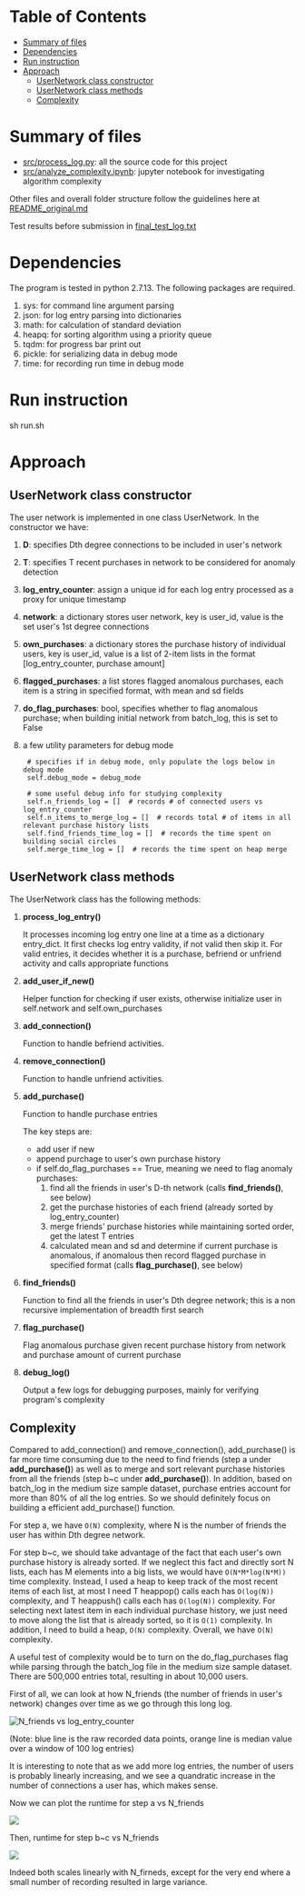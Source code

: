 Table of Contents
=================

  * [Summary of files](#summary-of-files)
  * [Dependencies](#dependencies)
  * [Run instruction](#run-instruction)
  * [Approach](#approach)
    * [UserNetwork class constructor](#usernetwork-class-constructor)
    * [UserNetwork class methods](#usernetwork-class-methods)
    * [Complexity](#complexity)

# Summary of files
* [src/process_log.py](src/process_log.py): all the source code for this project
* [src/analyze_complexity.ipynb](src/analyze_complexity.ipynb): jupyter notebook for investigating algorithm complexity

Other files and overall folder structure follow the guidelines here at [README_original.md](README_original.md)

Test results before submission in [final_test_log.txt](final_test_log.txt)


# Dependencies
The program is tested in python 2.7.13. The following packages are required.

1. sys: for command line argument parsing 
2. json: for log entry parsing into dictionaries
3. math: for calculation of standard deviation
4. heapq: for sorting algorithm using a priority queue
5. tqdm: for progress bar print out
6. pickle: for serializing data in debug mode
7. time: for recording run time in debug mode

# Run instruction
sh run.sh


# Approach

## UserNetwork class constructor

The user network is implemented in one class UserNetwork. In the constructor we have:

1. **D**: specifies Dth degree connections to be included in user's network
2. **T**: specifies T recent purchases in network to be considered for anomaly detection
3. **log_entry_counter**: assign a unique id for each log entry processed as a proxy for unique timestamp
4. **network**: a dictionary stores user network, key is user_id, value is the set user's 1st degree connections
5. **own_purchases**: a dictionary stores the purchase history of individual users, key is user_id, value is a list of 2-item lists in the format \[log_entry_counter, purchase amount]
6. **flagged_purchases**: a list stores flagged anomalous purchases, each item is a string in specified format, with mean and sd fields
7. **do_flag_purchases**: bool, specifies whether to flag anomalous purchase; when building initial network from batch_log, this is set to False
8. a few utility parameters for debug mode

        # specifies if in debug mode, only populate the logs below in debug mode
        self.debug_mode = debug_mode

        # some useful debug info for studying complexity
        self.n_friends_log = []  # records # of connected users vs log_entry_counter
        self.n_items_to_merge_log = []  # records total # of items in all relevant purchase history lists
        self.find_friends_time_log = []  # records the time spent on building social circles
        self.merge_time_log = []  # records the time spent on heap merge

## UserNetwork class methods
The UserNetwork class has the following methods:

1. **process_log_entry()**

    It processes incoming log entry one line at a time as a dictionary entry_dict. It first checks log entry validity, if not valid then skip it. 
    For valid entries, it decides whether it is a purchase, befriend or unfriend activity and calls appropriate functions

2. **add_user_if_new()**

    Helper function for checking if user exists, otherwise initialize user in self.network and self.own_purchases 
    
3. **add_connection()**

    Function to handle befriend activities.
    
4. **remove_connection()**

    Function to handle unfriend activities.
    
5. **add_purchase()**

    Function to handle purchase entries
    
    The key steps are: 
    * add user if new
    * append purchage to user's own purchase history
    * if self.do_flag_purchases == True, meaning we need to flag anomaly purchases:
        1. find all the friends in user's D-th network (calls **find_friends()**, see below)
        2. get the purchase histories of each friend (already sorted by log_entry_counter)
        3. merge friends' purchase histories while maintaining sorted order, get the latest T entries
        4. calculated mean and sd and determine if current purchase is anomalous, 
        if anomalous then record flagged purchase in specified format (calls **flag_purchase()**, see below)
        
6. **find_friends()**

    Function to find all the friends in user's Dth degree network; this is a non recursive implementation of breadth first search

7. **flag_purchase()**

    Flag anomalous purchase given recent purchase history from network and purchase amount of current purchase
    
8. **debug_log()**

    Output a few logs for debugging purposes, mainly for verifying program's complexity
    
## Complexity

Compared to add_connection() and remove_connection(), add_purchase() is far more time consuming due to the need to find friends 
(step a under **add_purchase()**) 
as well as to merge and sort relevant purchase histories from all the friends (step b~c under **add_purchase()**).
In addition, based on batch_log in the medium size sample dataset, purchase entries account for more than 80% of all the log entries.
So we should definitely focus on building a efficient add_purchase() function.

For step a, we have ```O(N)``` complexity, where N is the number of friends the user has within Dth degree network.

For step b~c, we should take advantage of the fact that each user's own purchase history is already sorted. If we neglect this fact and directly sort
N lists, each has M elements into a big lists, we would have ```O(N*M*log(N*M))``` time complexity. 
Instead, I used a heap to keep track of the most recent items of each list, at most I need T heappop() calls each has ```O(log(N))``` complexity, 
and T heappush() calls each has ```O(log(N))``` complexity. For selecting next latest item in each individual purchase history, we just need to move along the
list that is already sorted, so it is ```O(1)``` complexity. In addition, I need to build a heap, ```O(N)``` complexity. 
Overall, we have ```O(N)``` complexity. 

A useful test of complexity would be to turn on the do_flag_purchases flag while parsing through the batch_log file in the medium size sample dataset. 
There are 500,000 entries total, resulting in about 10,000 users.

First of all, we can look at how N_friends (the number of friends in user's network) changes over time as we go through this long log.

![N_friends vs log_entry_counter](images/N_friends.png)

(Note: blue line is the raw recorded data points, orange line is median value over a window of 100 log entries)

It is interesting to note that as we add more log entries, the number of users is probably linearly increasing, and we see a quandratic increase
in the number of connections a user has, which makes sense.

Now we can plot the runtime for step a vs N_friends

![](images/merge_time_vs_N_friends.png)

Then, runtime for step b~c vs N_friends

![](images/find_friends_time_vs_N_friends.png)

Indeed both scales linearly with N_firneds, except for the very end where a small number of recording resulted in large variance.




